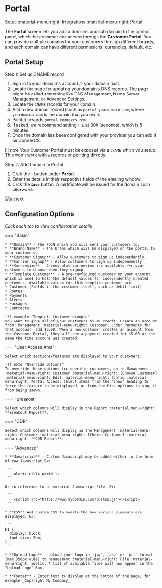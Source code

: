 # Portal
Setup :material-menu-right: Integrations :material-menu-right: Portal

The **Portal** screen lets you add a domains and sub domain to the control panel, which the customer can access through the **Customer Portal**. You can provide multiple domains for your customers through different brands, and each domain can have different permissions, currencies, default, etc.

## Portal Setup

Step 1: Set up CNAME record

1. Sign in to your domain's account at your domain host.
2. Locate the page for updating your domain's DNS records. The page might be called something like DNS Management, Name Server Management, or Advanced Settings.
3. Locate the `CNAME` records for your domain.
4. Add a new domain record (such as `portal.yourdomain.com`, where `yourdomain.com` is the domain that you own).
5. Point it towards `portal.connexcs.com.`
6. If asked, we recommend setting `TTL` at 300 (seconds), which is 5 minutes.
7. Once the domain has been configured with your provider you can add it on ConnexCS.

!!! note
	Your Customer Portal must be exposed via a `CNAME` which you setup. This won't work with `A` records or pointing directly.
	
Step 2: Add Domain to Portal

1. Click the **`+`** button under **Portal**.
2. Enter the details in their respective fields of the ensuing window.
3. Click the **`Save`** button. A certificate will be issued for the domain soon afterwards

![alt text][portal]

## Configuration Options
*Click each tab to view configuration details*

=== "Basic"

    * **Domain** - The FQDN which you will send your customers to.
    * **Brand Name** - The brand which will be displayed on the portal to your customers.
    * **Customer Signup** - Allow customers to sign up independently.
    * **Carrier Signup** - Allow customers to sign up independently.
    * **Currencies** - Choose what currencies are available for your customers to choose when they signup.
    * **Template Customer** - A pre-configured customer on your account which is used to hold the default values for independently created customers. Available values for this template customer are:
    * Customer [Fields in the customer itself, such as debit limit]
    * Routes
    * Payments
    * Alerts
    * Packages
    * Contracts

    !!! example "Template Customer example"
	You want to give all of your customers $5.00 credit. Create an account from: Management :material-menu-right: Customer. Under Payments for that account, add $5.00. When a new customer creates an account from the Customer Portal, they will see a payment created for $5.00 at the same the time account was created.

=== "User Access Area"

    Select which sections/features are displayed to your customers.

    !!! note "Override Options"
    To override these options for specific customers, go to Management :material-menu-right: Customer :material-menu-right: [Choose Customer] :material-menu-right: Edit :material-menu-right: Config :material-menu-right: Portal Access. Select items from the "Show" heading to force the feature to be displayed, or from the Hide options to stop it from being shown.

=== "Breakout"

    Select which columns will display in the Report :material-menu-right: **Breakout Report**.

=== "CDR"

    Select which columns will display in the Management :material-menu-right: Customer :material-menu-right: [Choose Customer] :material-menu-right: **CDR Report**.

=== "Advanced"

    * **Javascript** - Custom Javascript may be added either in the form of raw Javascript Ex:

    ```
    	alert('Hello World');
    ```

    Or in reference to an external Javascript File. Ex:

    ```
    	<script src="https://www.mydomain.com/custom.js"></script>
    ```

    * **CSS** Add custom CSS to modify the how various elements are displayed. Ex:

    ```
    h1 {
      display: block;
      font-size: 2em;
    }
    ```

    * **Upload Logo** - Upload your logo in `jpg`, `png` or `gif` format (max 350px wide) to Management :material-menu-right: File :material-menu-right: public. A list of available files will now appear in the "Upload Logo" Box.

    * **Footer** - Enter text to display at the bottom of the page, for example _Copyright My Company_

[portal]: /setup/img/portal.png "Portal"

